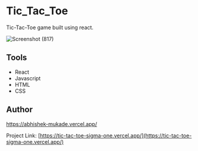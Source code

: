 # Tic_Tac_Toe
Tic-Tac-Toe game built using react.

![Screenshot (817)](https://user-images.githubusercontent.com/87421921/149288856-ec93b710-d994-4551-84a2-c5969cbb69e6.png)

## Tools

- React
- Javascript
- HTML
- CSS
    
## Author
https://abhishek-mukade.vercel.app/

Project Link: [https://tic-tac-toe-sigma-one.vercel.app/](https://tic-tac-toe-sigma-one.vercel.app/)
